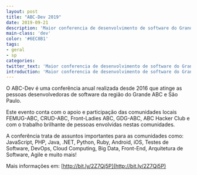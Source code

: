 ```yaml
---
layout: post
title: "ABC-Dev 2019"
date: 2019-09-21
description: 'Maior conferencia de desenvolvimento de software do Grande ABC.'
main-class: 'dev'
color: '#6EC8B1'
tags:
- geral
- sp
categories:
twitter_text: 'Maior conferencia de desenvolvimento de software do Grande ABC.'
introduction: 'Maior conferencia de desenvolvimento de software do Grande ABC.'
---
```


O ABC-Dev é uma conferência anual realizada desde 2016 que atinge as pessoas desenvolvedoras de software da região do Grande ABC e São Paulo.

Este evento conta com o apoio e participação das comunidades locais FEMUG-ABC, CRUD-ABC, Front-Ladies ABC, GDG-ABC, ABC Hacker Club e com o trabalho brilhante de pessoas envolvidas nestas comunidades.

A conferência trata de assuntos importantes para as comunidades como: JavaScript, PHP, Java, .NET, Python, Ruby, Android, iOS, Testes de Software, DevOps, Cloud Computing, Big Data, Front-End, Arquitetura de Software, Agile e muito mais!

Mais informações em: [http://bit.ly/2Z7Qj5P](http://bit.ly/2Z7Qj5P)
